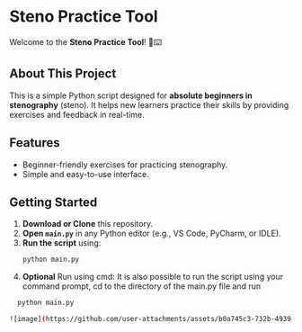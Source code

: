 # Steno Practice Tool  

Welcome to the **Steno Practice Tool**! 🎤⌨️  

## About This Project  
This is a simple Python script designed for **absolute beginners in stenography** (steno). It helps new learners practice their skills by providing exercises and feedback in real-time.  

## Features  
- Beginner-friendly exercises for practicing stenography.  
- Simple and easy-to-use interface.  

## Getting Started  
1. **Download or Clone** this repository.  
2. **Open `main.py`** in any Python editor (e.g., VS Code, PyCharm, or IDLE).    
3. **Run the script** using:  
   ```bash
   python main.py
   ```
4. **Optional** Run using cmd:
It is also possible to run the script using your command prompt, cd to the directory of the main.py file and run
 ```bash
   python main.py

![image](https://github.com/user-attachments/assets/b0a745c3-732b-4939-bcc4-6fdd6fc6aa80)


